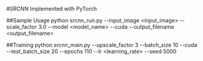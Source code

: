 #SRCNN
Implemented with PyTorch

##Sample Usage
	 python srcnn_run.py --input_image <input_image> --scale_factor 3.0 --model <model_name> --cuda --output_filename <output_filename>

##Training
	python srcnn_main.py --upscale_factor 3 --batch_size 10 --cuda --test_batch_size 20 --epochs 110 --lr <learning_rate>  --seed 5000